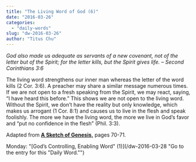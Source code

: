 ```yaml
---
title: "The Living Word of God (6)"
date: "2016-03-26"
categories: 
  - "daily-words"
slug: "dw-2016-03-26"
author: "Titus Chu"
---
```


_God also made us adequate as servants of a new covenant, not of the letter but of the Spirit; for the letter kills, but the Spirit gives life._ _– Second Corinthians 3:6_

The living word strengthens our inner man whereas the letter of the word kills (2 Cor. 3:6). A preacher may share a similar message numerous times. If we are not open to a fresh speaking from the Spirit, we may react, saying, “I have heard this before.” This shows we are not open to the living word. Without the Spirit, we don’t have the reality but only knowledge, which makes us arrogant (1 Cor. 8:1) and causes us to live in the flesh and speak foolishly. The more we have the living word, the more we live in God’s favor and “put no confidence in the flesh” (Phil. 3:3).

Adapted from __[A Sketch of Genesis,](/book-gen-sketch/ "Go to the listing for this book.")__ pages 70-71.

Monday: "[God’s Controlling, Enabling Word" (1)](/dw-2016-03-28 "Go to the entry for this "Daily Word."")
